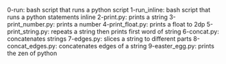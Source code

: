 0-run: bash script that runs a python script
1-run_inline: bash script that runs a python statements inline
2-print.py: prints a string
3-print_number.py: prints a number
4-print_float.py: prints a float to 2dp
5-print_string.py: repeats a string then prints first word of string
6-concat.py: concatenates strings
7-edges.py: slices a string to different parts
8-concat_edges.py: concatenates edges of a string
9-easter_egg.py: prints the zen of python
